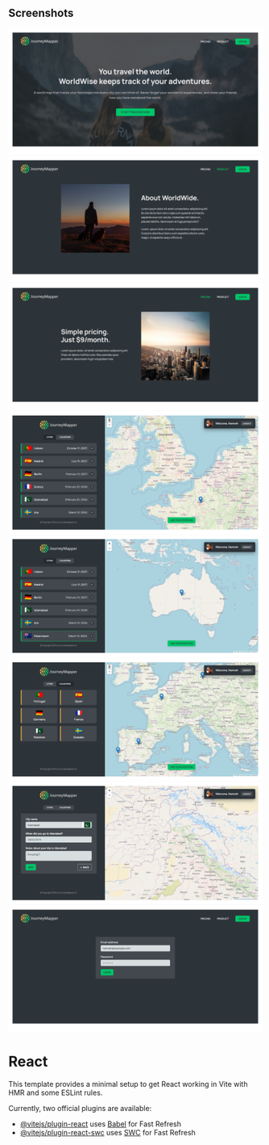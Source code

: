 ## Screenshots

![Main Page](/react-kaleidoscope/journey-mapper/public/readmefileImages/1.png)
![Product Page](/react-kaleidoscope/journey-mapper/public/readmefileImages/2.png)
![Pricing Page](/react-kaleidoscope/journey-mapper/public/readmefileImages/3.png)
![Main App](/react-kaleidoscope/journey-mapper/public/readmefileImages/4n.png)
![Current Location](/react-kaleidoscope/journey-mapper/public/readmefileImages/5n.png)
![Filtered Countries](/react-kaleidoscope/journey-mapper/public/readmefileImages/6n.png)
![Add City](/react-kaleidoscope/journey-mapper/public/readmefileImages/7.png)
![Login Page](/react-kaleidoscope/journey-mapper/public/readmefileImages/8.png)

# React

This template provides a minimal setup to get React working in Vite with HMR and some ESLint rules.

Currently, two official plugins are available:

- [@vitejs/plugin-react](https://github.com/vitejs/vite-plugin-react/blob/main/packages/plugin-react/README.md) uses [Babel](https://babeljs.io/) for Fast Refresh
- [@vitejs/plugin-react-swc](https://github.com/vitejs/vite-plugin-react-swc) uses [SWC](https://swc.rs/) for Fast Refresh
